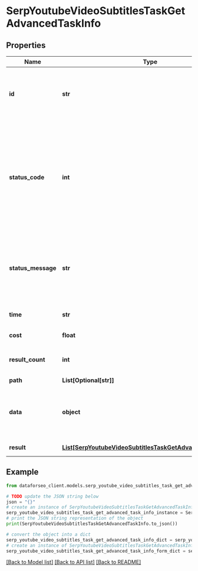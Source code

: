 # SerpYoutubeVideoSubtitlesTaskGetAdvancedTaskInfo


## Properties

Name | Type | Description | Notes
------------ | ------------- | ------------- | -------------
**id** | **str** | task identifier unique task identifier in our system in the UUID format | [optional] 
**status_code** | **int** | status code of the task generated by DataForSEO, can be within the following range: 10000-60000 you can find the full list of the response codes here | [optional] 
**status_message** | **str** | informational message of the task you can find the full list of general informational messages here | [optional] 
**time** | **str** | execution time, seconds | [optional] 
**cost** | **float** | total tasks cost, USD | [optional] 
**result_count** | **int** | number of elements in the result array | [optional] 
**path** | **List[Optional[str]]** | URL path | [optional] 
**data** | **object** | contains the same parameters that you specified in the POST request | [optional] 
**result** | [**List[SerpYoutubeVideoSubtitlesTaskGetAdvancedResultInfo]**](SerpYoutubeVideoSubtitlesTaskGetAdvancedResultInfo.md) | array of results | [optional] 

## Example

```python
from dataforseo_client.models.serp_youtube_video_subtitles_task_get_advanced_task_info import SerpYoutubeVideoSubtitlesTaskGetAdvancedTaskInfo

# TODO update the JSON string below
json = "{}"
# create an instance of SerpYoutubeVideoSubtitlesTaskGetAdvancedTaskInfo from a JSON string
serp_youtube_video_subtitles_task_get_advanced_task_info_instance = SerpYoutubeVideoSubtitlesTaskGetAdvancedTaskInfo.from_json(json)
# print the JSON string representation of the object
print(SerpYoutubeVideoSubtitlesTaskGetAdvancedTaskInfo.to_json())

# convert the object into a dict
serp_youtube_video_subtitles_task_get_advanced_task_info_dict = serp_youtube_video_subtitles_task_get_advanced_task_info_instance.to_dict()
# create an instance of SerpYoutubeVideoSubtitlesTaskGetAdvancedTaskInfo from a dict
serp_youtube_video_subtitles_task_get_advanced_task_info_form_dict = serp_youtube_video_subtitles_task_get_advanced_task_info.from_dict(serp_youtube_video_subtitles_task_get_advanced_task_info_dict)
```
[[Back to Model list]](../README.md#documentation-for-models) [[Back to API list]](../README.md#documentation-for-api-endpoints) [[Back to README]](../README.md)


